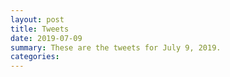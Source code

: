 ```yaml
---
layout: post
title: Tweets
date: 2019-07-09
summary: These are the tweets for July 9, 2019.
categories:
---
```


